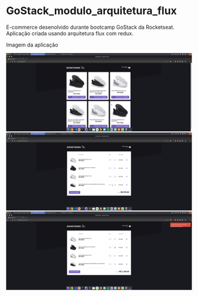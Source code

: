 # GoStack_modulo_arquitetura_flux
E-commerce desenolvido durante bootcamp GoStack da Rocketseat. Aplicação criada usando arquitetura flux com redux.

Imagem da aplicação 

<img src="Prev/prev01.png">
</br>

<img src="Prev/prev02.png">
</br>

<img src="Prev/Screenshot_2020-02-23_19-38-55.png">
</br>
